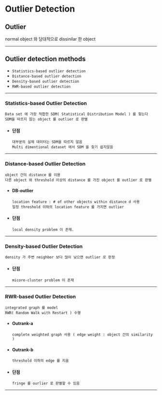 # Outlier Detection
## Outlier
  normal object 와 당대적으로 dissinilar 한 object

---

## Outlier detection methods
  * ```Statistics-based outlier detection```
  * ```Distance-based outlier detection```
  * ```Density-based outlier detection```
  * ```RWR-based outlier detection```
  
---

### Statistics-based Outlier Detection
  ```
  Data set 에 가장 적합한 SDM( Statistical Distribution Model ) 를 찾는다
  SDM을 따르지 않는 object 를 outlier 로 판별
  ```
  * #### 단점
    ```
    대부분의 실제 데이터는 SDM을 따르지 않음
    Multi dimentional dataset 에서 SDM 을 찾기 쉽지않음
    ```
 
 ---
 
### Distance-based Outlier Detection
  ```
  object 간의 distance 를 이용
  다른 object 와 threshold 이상의 distance 를 가진 object 를 outlier 로 판별
  ```
  * #### DB-outlier
    ```
    location feature : # of other objects within distance d 사용 
    일정 threshold 이하의 location feature 를 가지면 outlier
    ```
  * #### 단점
    ```
    local density problem 이 존재.
    ```

 ---
 
 ### Density-based Outlier Detection
   ```
   density 가 주변 neighbor 보다 많이 낮으면 outlier 로 판정
   ```
   * #### 단점
     ```
     micore-cluster problem 이 존재
     ```

---
   
### RWR-based Outlier Detection
  ```
  integrated graph 를 model 
  RWR( Random Walk with Restart ) 수행
  ```
    
  * #### Outrank-a
    ```
    complete weighted graph 사용 ( edge weight : object 간의 similarity )     
    ```
  * #### Outrank-b
    ```
    threshold 이하의 edge 를 지움
    ```
  * #### 단점
    ```
    fringe 를 ourlier 로 판별할 수 있음
    ```
     
 ---    

